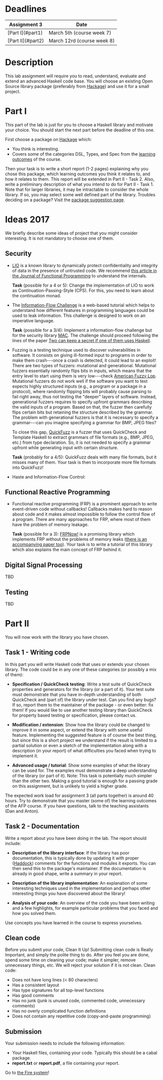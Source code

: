 Deadlines
=========

<table class="table table-bordered">
<thead>
<tr>
    <th>Assignment 3</th>
    <th>Date</th>
</tr>
</thead>

<tr>
    <td class="success" > [Part I](#part1) </td>
    <td class="alert-info" >  March 5th (course week 7) </td>
</tr>

<tr>
    <td class="success" > [Part II](#part2) </td>
    <td class="alert-info" >  March 12rd (course week 8) </td>
</tr>
</table>


Description
===========

This lab assignment will require you to read, understand, evaluate and extend an
advanced Haskell code base.  You will choose an existing Open Source library
package (preferably from
[Hackage](http://hackage.haskell.org/packages/hackage.html)) and use it for a
small project.

Part I
======

This part of the lab is just for you to choose a Haskell library and motivate
your choice. You should start the next part before the deadline of this one.

First choose a package on
[Hackage](http://hackage.haskell.org/packages/hackage.html) which:

* You think is interesting.
* Covers some of the categories DSL, Types, and Spec from the [learning outcomes](./inf.html#aim-and-context) of the course.

Then your task is to write a short report (1-2 pages) explaining why you chose
this package, which learning outcomes you think it relates to, and how it
relates to them. This report will be extended in Part II - Task 2. Also, write a
preliminary description of what you intend to do for Part II - Task 1.  Note
that for larger libraries, it may be intractable to consider the whole
library. If so, you may select some well defined part of the library.  Troubles
deciding on a package? Visit the [package suggestion
page](http://www.cse.chalmers.se/edu/year/2015/course/TDA342/packages.html).



# Ideas 2017

We briefly describe some ideas of project that you might consider
interesting. It is not mandatory to choose one of them.

## Security

* [LIO](https://hackage.haskell.org/package/lio) is a known library to
  dynamically protect confidentiality and integrity of data in the presence of
  untrusted code. We recommend [this article in the Journal of Functional
  Programming](http://www.cse.chalmers.se/~russo/publications_files/jfp15.pdf)
  to understand the internals.

  **Task** (possible for a 4 or 5): Change the implementation of LIO to work as
    Continuation-Passing-Style (CPS). For this, you need to learn about the
    continuation monad.

* The [Information-Flow Challenge](http://ifc-challenge.appspot.com/) is a
  web-based tutorial which helps to understand how different features in
  programming languages could be used to leak information. This challenge is
  designed to work on an imperative language.

  **Task** (possible for a 3/4): Implement a information-flow challenge but for
    the security library [MAC](https://hackage.haskell.org/package/mac).  The
    challenge should proceed following the lines of the paper [Two can keep a
    secret if one of them uses
    Haskell](http://www.cse.chalmers.se/~russo/publications_files/pearl-russo.pdf).

* Fuzzing is a testing technique used to discover vulnerabilities in
  software. It consists on giving ill-formed input to programs in order to make
  them crash---once a crash is detected, it could lead to an exploit!  There are
  two types of fuzzers: mutational and generational. Mutational fuzzers
  essentially randomly flips bits in inputs, which means that the entry level to
  start using them is very low---check [American Fuzzy
  Lop](http://lcamtuf.coredump.cx/afl/). Mutational fuzzers do not work well if
  the software you want to test expects highly structured inputs (e.g., a
  program or a package in a protocol), where randomly flipping bits will
  probably cause parsing to fail right away, thus not testing the "deeper"
  layers of software. Instead, generational fuzzers requires to specify upfront
  grammars describing the valid inputs of a program. Based on that, the fuzzer
  then carefully flips certain bits but retaining the structure described by the
  grammar. The problem with generational fuzzers is that it is necessary to
  specify a grammar---can you imagine specifying a grammar for BMP, JPEG files?

  To close this gap, [QuickFuzz](http://quickfuzz.org/) is a fuzzer that uses
  QuickCheck and Template Haskell to extract grammars of file formats (e.g.,
  BMP, JPEG, etc.) from type declaration. So, it is not needed to specify a
  grammar upfront while generating input with certain structure.

  **Task** (probably for a 4/5): QuickFuzz deals with many file formats, but it
    misses many of them. Your task is then to incorporate more file formats into
    QuickFuzz!

* Haste and Information-Flow Control:

## Functional Reactive Programming

* Functional reactive programming (FRP) is a prominent approach to write
  event-driven code without callbacks! Callbacks makes hard to reason about code
  and it makes almost impossible to follow the control flow of a program. There
  are many approaches for FRP, where most of them have the problem of memory
  leakage.

  **Task** (possible for a 3):
    [FRPNow!](https://hackage.haskell.org/package/frpnow) is a promising library
    which implements FRP without the problems of memory leaks ([there is an
    accompanying paper too](http://dl.acm.org/citation.cfm?id=2784752)). Your
    task is to write a tutorial of this library which also explains the main
    concept of FRP behind it.

## Digital Signal Processing

TBD

## Testing

TBD


Part II
=======

You will now work with the library you have chosen.

Task 1 - Writing code
---------------------

In this part you will write Haskell code that uses or extends your chosen
library. The code could be in any one of these categories (or possibly a mix of
them):

* **Specification / QuickCheck testing**: Write a test suite of QuickCheck
  properties and generators for the library (or a part of it). Your test suite
  must demonstrate that you have in-depth understanding of both QuickCheck and
  (part of) the library under test. Can you find any bugs? If so, report them to
  the maintainer of the package - or even better: fix them! If you would like to
  use another testing library than QuickCheck for property based testing or
  specification, please contact us.

* **Modification / extension**: Show how the library could be changed to improve
it in some aspect, or extend the library with some useful feature. Implementing
the suggested feature is of course the best thing, but since this is a short
project we understand if the result is limited to a partial solution or even a
sketch of the implementation along with a description (in your report) of what
difficulties you faced when trying to implement it.

* **Advanced usage / tutorial**: Show some examples of what the library can be
  used for. The examples must demonstrate a deep understanding of the library
  (or part of it). Note: This task is potentially much simpler than the other
  two. Making a good tutorial is enough for a passing grade on this assignment,
  but is unlikely to yield a higher grade.

The expected work load for assignment 3 (all parts together) is around 40
hours. Try to demonstrate that you master (some of) the learning outcomes of the
AFP course.  If you have questions, talk to the teaching assistants (Dan and
Anton).

Task 2 - Documentation
----------------------

Write a report about you have been doing in the lab. The report should include:

* **Description of the library interface**: If the library has poor
documentation, this is typically done by updating it with proper
([Haddock](http://www.haskell.org/haddock/)) comments for the functions and
modules it exports. You can then send this to the package's maintainer. If the
documentation is already in good shape, write a summary in your report.

* **Description of the library implementation**: An explanation of some
  interesting techniques used in the implementation and perhaps other
  interesting things you have discovered about the library!

* **Analysis of your code**: An overview of the code you have been writing and a
few highlights, for example particular problems that you faced and how you
solved them.

Use concepts you have learned in the course to express yourselves.

Clean code
----------

Before you submit your code, Clean It Up! Submitting clean code is Really
Important, and simply the polite thing to do. After you feel you are done, spend
some time on cleaning your code; make it simpler, remove unnecessary things,
etc. We will reject your solution if it is not clean. Clean code:

- Does not have long lines (< 80 characters)
- Has a consistent layout
- Has type signatures for all top-level functions
- Has good comments
- Has no junk (junk is unused code, commented code, unnecessary comments)
- Has no overly complicated function definitions
- Does not contain any repetitive code (copy-and-paste programming)

Submission
----------

Your submission needs to include the following information:

* Your Haskell files, containing your code. Typically this should be a cabal
  package.
* **report.txt** or **report.pdf**, a file containing your report.

Go to [the Fire system](https://afp-lp3-17.frs.cse.chalmers.se/)!
